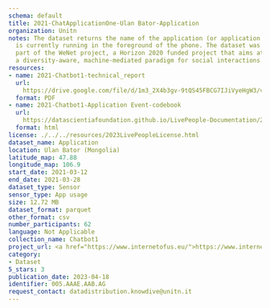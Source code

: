 ```yaml
---
schema: default
title: 2021-ChatApplicationOne-Ulan Bator-Application
organization: Unitn
notes: The dataset returns the name of the application (or application package) that
  is currently running in the foreground of the phone. The dataset was collected as
  part of the WeNet project, a Horizon 2020 funded project that aims at developing
  a diversity-aware, machine-mediated paradigm for social interactions.
resources:
- name: 2021-Chatbot1-technical_report
  url: 
    https://drive.google.com/file/d/1m3_2X4b3gv-9tQS45FBCG7IJiVyeHgW3/view?usp=sharing
  format: PDF
- name: 2021-Chatbot1-Application Event-codebook
  url: 
    https://datascientiafoundation.github.io/LivePeople-Documentation/2021-Chatbot1/2021_CH1_applicationevent.html
  format: html
license: ./../../resources/2023LivePeopleLicense.html
dataset_name: Application
location: Ulan Bator (Mongolia)
latitude_map: 47.88
longitude_map: 106.9
start_date: 2021-03-12
end_date: 2021-03-28
dataset_type: Sensor
sensor_type: App usage
size: 12.72 MB
dataset_format: parquet
other_format: csv
number_participants: 62
language: Not Applicable
collection_name: Chatbot1
project_url: <a href="https://www.internetofus.eu/">https://www.internetofus.eu/</a>
category:
- Dataset
5_stars: 3
publication_date: 2023-04-18
identifier: 005.AAAE.AAB.AG
request_contact: datadistribution.knowdive@unitn.it
---
```


